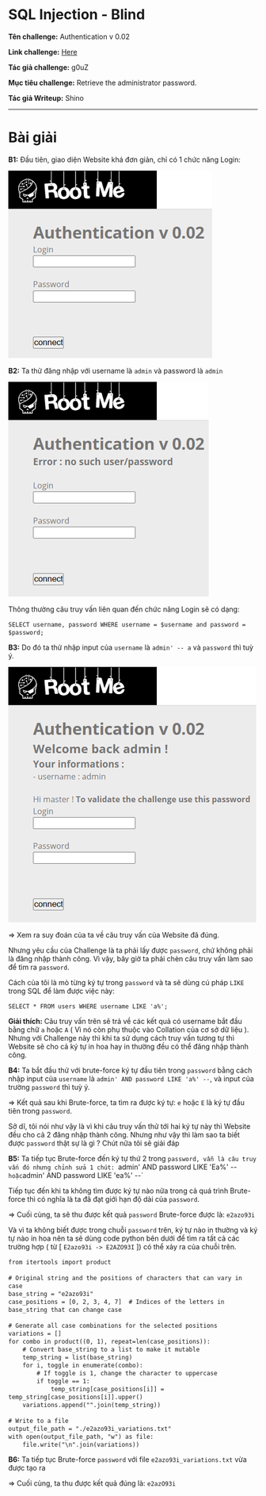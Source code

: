 # SQL Injection - Blind

**Tên challenge:** Authentication v 0.02

**Link challenge:** [Here](https://www.root-me.org/en/Challenges/Web-Server/SQL-injection-Blind)

**Tác giả challenge:** g0uZ

**Mục tiêu challenge:** Retrieve the administrator password.

**Tác giả Writeup:** Shino

---

# Bài giải

**B1:** Đầu tiên, giao diện Website khá đơn giản, chỉ có 1 chức năng Login:

![alt text](./images/image.png)

**B2:** Ta thử đăng nhập với username là `admin` và password là `admin`

![alt text](./images/image-1.png)

Thông thường câu truy vấn liên quan đến chức năng Login sẽ có dạng:
```
SELECT username, password WHERE username = $username and password = $password;
```
**B3:** Do đó ta thử nhập input của `username` là `admin' -- a` và `password` thì tuỳ ý.

![alt text](./images/image-2.png)

=> Xem ra suy đoán của ta về câu truy vấn của Website đã đúng.

Nhưng yêu cầu của Challenge là ta phải lấy được `password`, chứ không phải là đăng nhập thành công. Vì vậy, bây giờ ta phải chèn câu truy vấn làm sao để tìm ra `password`.

Cách của tôi là mò từng ký tự trong `password` và ta sẽ dùng cú pháp `LIKE` trong SQL để làm được việc này:
```
SELECT * FROM users WHERE username LIKE 'a%';
```
**Giải thích:** Câu truy vấn trên sẽ trả về các kết quả có username bắt đầu bằng chữ `a` hoặc `A` ( Vì nó còn phụ thuộc vào Collation của cơ sở dữ liệu ). Nhưng với Challenge này thì khi ta sử dụng cách truy vấn tương tự thì Website sẽ cho cả ký tự in hoa hay in thường đều có thể đăng nhập thành công.

**B4:** Ta bắt đầu thử với brute-force ký tự đầu tiên trong `password` bằng cách nhập input của `username` là `admin' AND password LIKE 'a%' --`, và input của trường `password` thì tuỳ ý.

=> Kết quả sau khi Brute-force, ta tìm ra được ký tự: `e` hoặc `E` là ký tự đầu tiên trong `password`.

Sở dĩ, tôi nói như vậy là vì khi câu truy vấn thử tới hai ký tự này thì Website đều cho cả 2 đăng nhập thành công. Nhưng như vậy thì làm sao ta biết được `password` thật sự là gì ? Chút nữa tôi sẽ giải đáp

**B5:** Ta tiếp tục Brute-force đến ký tự thứ 2 trong `password, vẫn là câu truy vấn đó nhưng chỉnh sửa 1 chút:
`admin' AND password LIKE 'Ea%' --` hoặc `admin' AND password LIKE 'ea%' --`

Tiếp tục đến khi ta không tìm được ký tự nào nữa trong cả quá trình Brute-force thì có nghĩa là ta đã đạt giới hạn độ dài của `password`.

=> Cuối cùng, ta sẽ thu được kết quả `password` Brute-force được là: `e2azo93i`

Và vì ta không biết được trong chuỗi `password` trên, ký tự nào in thường và ký tự nào in hoa nên ta sẽ dùng code python bên dưới để tìm ra tất cả các trường hợp ( từ [ `E2azo93i -> E2AZO93I` ]) có thể xảy ra của chuỗi trên.

```
from itertools import product

# Original string and the positions of characters that can vary in case
base_string = "e2azo93i"
case_positions = [0, 2, 3, 4, 7]  # Indices of the letters in base_string that can change case

# Generate all case combinations for the selected positions
variations = []
for combo in product((0, 1), repeat=len(case_positions)):
    # Convert base_string to a list to make it mutable
    temp_string = list(base_string)
    for i, toggle in enumerate(combo):
        # If toggle is 1, change the character to uppercase
        if toggle == 1:
            temp_string[case_positions[i]] = temp_string[case_positions[i]].upper()
    variations.append("".join(temp_string))

# Write to a file
output_file_path = "./e2azo93i_variations.txt"
with open(output_file_path, "w") as file:
    file.write("\n".join(variations))
```
**B6:** Ta tiếp tục Brute-force `password` với file `e2azo93i_variations.txt` vừa được tạo ra

=> Cuối cùng, ta thu được kết quả đúng là: `e2azO93i`